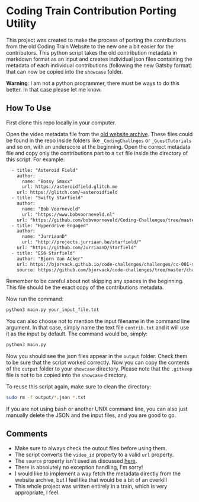 # Coding Train Contribution Porting Utility

This project was created to make the process of porting the contributions from the old
Coding Train Website to the new one a bit easier for the contributors. This python script
takes the old contribution metadata in markdown format as an input and creates individual
json files containing the metadata of each individual contributions (following the new
Gatsby format) that can now be copied into the `showcase` folder.

**Warning**: I am not a python programmer, there must be ways to do this better. In that case please let me know.

## How To Use

First clone this repo locally in your computer.

Open the video metadata file from the [old website archive](https://github.com/CodingTrain/website-archive). These files could be found in the repo inside folders like `_CodingChallnges` or `_GuestTutorials` and so on, with an underscore at the beginning. Open the correct metadata file and copy only the contributions part to a `txt` file inside the directory of this script. For example:
```txt
  - title: "Asteroid Field"
    author:
      name: "Bossy Smaxx"
      url: https://asteroidfield.glitch.me
    url: https://glitch.com/~asteroidfield
  - title: "Swifty Starfield"
    author:
      name: "Bob Voorneveld"
      url: "https://www.bobvoorneveld.nl"
    url: "https://github.com/bobvoorneveld/Coding-Challenges/tree/master/CC001-Starfield"
  - title: "Hyperdrive Engaged"
    author:
      name: "JurriaanD"
      url: "http://projects.jurriaan.be/starfield/"
    url: "https://github.com/JurriaanD/Starfield"
  - title: "ES6 Starfield"
    author: "Bjorn Van Acker"
    url: https://bjorvack.github.io/code-challenges/challenges/cc-001-starfield/
    source: https://github.com/bjorvack/code-challenges/tree/master/challenges/cc-001-starfield
```
Remember to be careful about not skipping any spaces in the beginning. This file should be the exact copy of the contributions metadata. 

Now run the command:
```bash
python3 main.py your_input_file.txt
```

You can also choose not to mention the input filename in the command line argument. In that case, simply name the text file `contrib.txt` and it will use it as the input by default. The command would be, simply:  

```bash
python3 main.py
```

Now you should see the json files appear in the `output` folder. Check them to be sure that the script worked correctly. Now you can copy the contents of the `output` folder to your `showcase` directory. Please note that the `.gitkeep` file is not to be copied into the `showcase` directory.  

To reuse this script again, make sure to clean the directory:
```bash
sudo rm -f output/*.json *.txt
```

If you are not using bash or another UNIX command line, you can also just manually delete the JSON and the input files, and you are good to go.

## Comments

- Make sure to always check the outout files before using them.
- The script converts the `video_id` property to a valid `url` property.
- The `source` property isn't used as discussed [here](https://github.com/CodingTrain/thecodingtrain.com/issues/244).
- There is absolutely no exception handling, I'm sorry!
- I would like to implement a way fetch the metadata directly from the website archive, but I feel like that would be a bit of an overkill
- This whole project was written entirely in a train, which is very appropriate, I feel.
